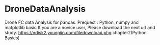 # DroneDataAnalysis
Drone FC data Analysis for pandas. 
Prequest : Python, numpy and matplotlib basic
If you are a novice user, Please download the next url and study.
https://ndisk2.youngjin.com/filedownload.php chapter2(Python Basics)
